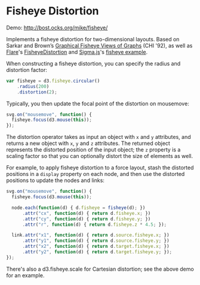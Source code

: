 # Fisheye Distortion

Demo: <http://bost.ocks.org/mike/fisheye/>

Implements a fisheye distortion for two-dimensional layouts. Based on Sarkar and Brown’s [Graphical Fisheye Views of Graphs](http://dl.acm.org/citation.cfm?id=142763) (CHI '92), as well as [Flare](http://flare.prefuse.org/)'s [FisheyeDistortion](http://flare.prefuse.org/api/flare/vis/operator/distortion/FisheyeDistortion.html) and [Sigma.js](http://sigmajs.org/)'s [fisheye example](http://sigmajs.org/examples/a_plugin_example_advanced.html).

When constructing a fisheye distortion, you can specify the radius and distortion factor:

```js
var fisheye = d3.fisheye.circular()
    .radius(200)
    .distortion(2);
```

Typically, you then update the focal point of the distortion on mousemove:

```js
svg.on("mousemove", function() {
  fisheye.focus(d3.mouse(this));
});
```

The distortion operator takes as input an object with `x` and `y` attributes, and returns a new object with `x`, `y` and `z` attributes. The returned object represents the distorted position of the input object; the `z` property is a scaling factor so that you can optionally distort the size of elements as well.

For example, to apply fisheye distortion to a force layout, stash the distorted positions in a `display` property on each node, and then use the distorted positions to update the nodes and links:

```js
svg.on("mousemove", function() {
  fisheye.focus(d3.mouse(this));

  node.each(function(d) { d.fisheye = fisheye(d); })
      .attr("cx", function(d) { return d.fisheye.x; })
      .attr("cy", function(d) { return d.fisheye.y; })
      .attr("r", function(d) { return d.fisheye.z * 4.5; });

  link.attr("x1", function(d) { return d.source.fisheye.x; })
      .attr("y1", function(d) { return d.source.fisheye.y; })
      .attr("x2", function(d) { return d.target.fisheye.x; })
      .attr("y2", function(d) { return d.target.fisheye.y; });
});
```

There's also a d3.fisheye.scale for Cartesian distortion; see the above demo for an example.